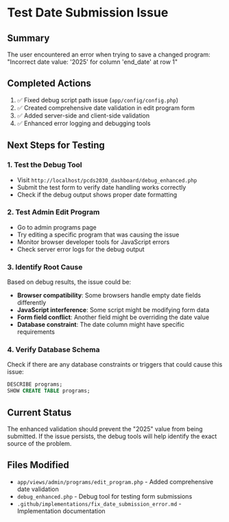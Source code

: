 # Test Date Submission Issue

## Summary
The user encountered an error when trying to save a changed program:
"Incorrect date value: '2025' for column 'end_date' at row 1"

## Completed Actions
1. ✅ Fixed debug script path issue (`app/config/config.php`)
2. ✅ Created comprehensive date validation in edit program form
3. ✅ Added server-side and client-side validation
4. ✅ Enhanced error logging and debugging tools

## Next Steps for Testing

### 1. Test the Debug Tool
- Visit `http://localhost/pcds2030_dashboard/debug_enhanced.php`
- Submit the test form to verify date handling works correctly
- Check if the debug output shows proper date formatting

### 2. Test Admin Edit Program
- Go to admin programs page
- Try editing a specific program that was causing the issue
- Monitor browser developer tools for JavaScript errors
- Check server error logs for the debug output

### 3. Identify Root Cause
Based on debug results, the issue could be:
- **Browser compatibility**: Some browsers handle empty date fields differently
- **JavaScript interference**: Some script might be modifying form data
- **Form field conflict**: Another field might be overriding the date value
- **Database constraint**: The date column might have specific requirements

### 4. Verify Database Schema
Check if there are any database constraints or triggers that could cause this issue:
```sql
DESCRIBE programs;
SHOW CREATE TABLE programs;
```

## Current Status
The enhanced validation should prevent the "2025" value from being submitted. If the issue persists, the debug tools will help identify the exact source of the problem.

## Files Modified
- `app/views/admin/programs/edit_program.php` - Added comprehensive date validation
- `debug_enhanced.php` - Debug tool for testing form submissions
- `.github/implementations/fix_date_submission_error.md` - Implementation documentation
